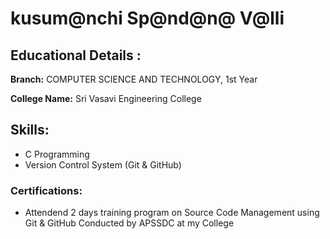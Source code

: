 # kusum@nchi Sp@nd@n@ V@lli

## Educational Details :

**Branch:** COMPUTER SCIENCE AND TECHNOLOGY, 1st  Year

**College Name:** Sri Vasavi Engineering College

## Skills:

- C Programming
- Version Control System (Git & GitHub)

### Certifications:

- Attendend 2 days training program on Source Code Management using Git & GitHub Conducted by APSSDC at my College
